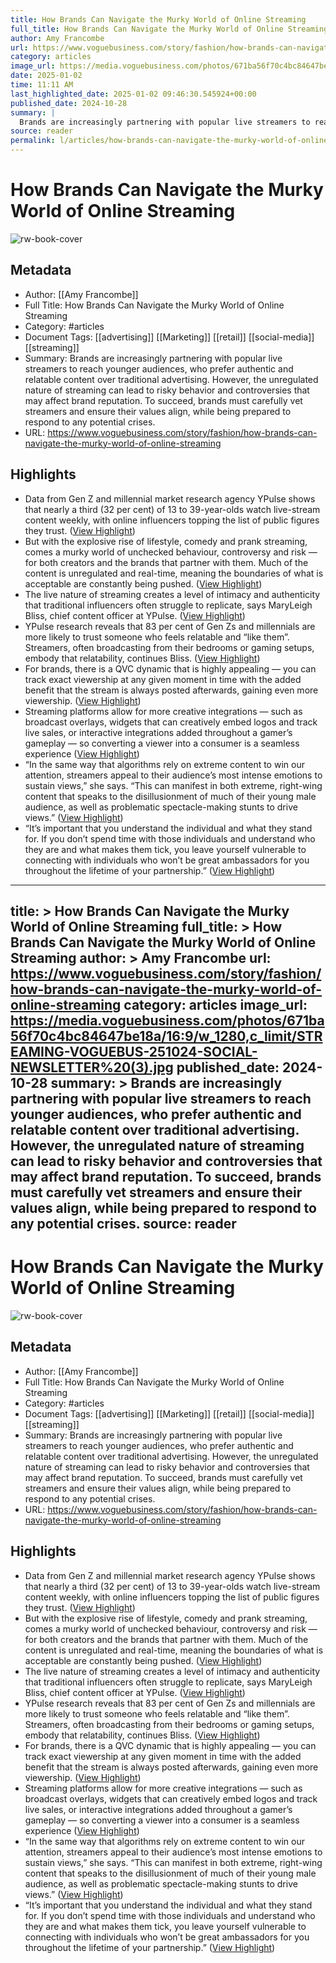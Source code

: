 ```yaml
---
title: How Brands Can Navigate the Murky World of Online Streaming
full_title: How Brands Can Navigate the Murky World of Online Streaming
author: Amy Francombe
url: https://www.voguebusiness.com/story/fashion/how-brands-can-navigate-the-murky-world-of-online-streaming
category: articles
image_url: https://media.voguebusiness.com/photos/671ba56f70c4bc84647be18a/16:9/w_1280,c_limit/STREAMING-VOGUEBUS-251024-SOCIAL-NEWSLETTER%20(3).jpg
date: 2025-01-02
time: 11:11 AM
last_highlighted_date: 2025-01-02 09:46:30.545924+00:00
published_date: 2024-10-28
summary: |
  Brands are increasingly partnering with popular live streamers to reach younger audiences, who prefer authentic and relatable content over traditional advertising. However, the unregulated nature of streaming can lead to risky behavior and controversies that may affect brand reputation. To succeed, brands must carefully vet streamers and ensure their values align, while being prepared to respond to any potential crises.
source: reader
permalink: l/articles/how-brands-can-navigate-the-murky-world-of-online-streaming
---
```

# How Brands Can Navigate the Murky World of Online Streaming

![rw-book-cover](https://media.voguebusiness.com/photos/671ba56f70c4bc84647be18a/16:9/w_1280,c_limit/STREAMING-VOGUEBUS-251024-SOCIAL-NEWSLETTER%20(3).jpg)

## Metadata
- Author: [[Amy Francombe]]
- Full Title: How Brands Can Navigate the Murky World of Online Streaming
- Category: #articles
- Document Tags: [[advertising]] [[Marketing]] [[retail]] [[social-media]] [[streaming]] 
- Summary: Brands are increasingly partnering with popular live streamers to reach younger audiences, who prefer authentic and relatable content over traditional advertising. However, the unregulated nature of streaming can lead to risky behavior and controversies that may affect brand reputation. To succeed, brands must carefully vet streamers and ensure their values align, while being prepared to respond to any potential crises.
- URL: https://www.voguebusiness.com/story/fashion/how-brands-can-navigate-the-murky-world-of-online-streaming

## Highlights
- Data from Gen Z and millennial market research agency YPulse shows that nearly a third (32 per cent) of 13 to 39-year-olds watch live-stream content weekly, with online influencers topping the list of public figures they trust. ([View Highlight](https://read.readwise.io/read/01jgk67y4chgya31347ychcfe9))
- But with the explosive rise of lifestyle, comedy and prank streaming, comes a murky world of unchecked behaviour, controversy and risk — for both creators and the brands that partner with them. Much of the content is unregulated and real-time, meaning the boundaries of what is acceptable are constantly being pushed. ([View Highlight](https://read.readwise.io/read/01jgk69yazwjekr83av6yak51k))
- The live nature of streaming creates a level of intimacy and authenticity that traditional influencers often struggle to replicate, says MaryLeigh Bliss, chief content officer at YPulse. ([View Highlight](https://read.readwise.io/read/01jgk6abqav9edeg6j31hvhr42))
- YPulse research reveals that 83 per cent of Gen Zs and millennials are more likely to trust someone who feels relatable and “like them”. Streamers, often broadcasting from their bedrooms or gaming setups, embody that relatability, continues Bliss. ([View Highlight](https://read.readwise.io/read/01jgk6aqdb68rr6pe4neyvh95v))
- For brands, there is a QVC dynamic that is highly appealing — you can track exact viewership at any given moment in time with the added benefit that the stream is always posted afterwards, gaining even more viewership. ([View Highlight](https://read.readwise.io/read/01jgk6cf2n4jzj56y614v4p2t4))
- Streaming platforms allow for more creative integrations — such as broadcast overlays, widgets that can creatively embed logos and track live sales, or interactive integrations added throughout a gamer’s gameplay — so converting a viewer into a consumer is a seamless experience ([View Highlight](https://read.readwise.io/read/01jgk6ckkbxq74pmbm0trpz0qw))
- “In the same way that algorithms rely on extreme content to win our attention, streamers appeal to their audience’s most intense emotions to sustain views,” she says. “This can manifest in both extreme, right-wing content that speaks to the disillusionment of much of their young male audience, as well as problematic spectacle-making stunts to drive views.” ([View Highlight](https://read.readwise.io/read/01jgk6eev0pnbqgqkppr52empb))
- “It’s important that you understand the individual and what they stand for. If you don’t spend time with those individuals and understand who they are and what makes them tick, you leave yourself vulnerable to connecting with individuals who won’t be great ambassadors for you throughout the lifetime of your partnership.” ([View Highlight](https://read.readwise.io/read/01jgk6hkgmdtprmr74psry9c2e))


---
title: >
  How Brands Can Navigate the Murky World of Online Streaming
full_title: >
  How Brands Can Navigate the Murky World of Online Streaming
author: >
  Amy Francombe
url: https://www.voguebusiness.com/story/fashion/how-brands-can-navigate-the-murky-world-of-online-streaming
category: articles
image_url: https://media.voguebusiness.com/photos/671ba56f70c4bc84647be18a/16:9/w_1280,c_limit/STREAMING-VOGUEBUS-251024-SOCIAL-NEWSLETTER%20(3).jpg
published_date: 2024-10-28
summary: >
  Brands are increasingly partnering with popular live streamers to reach younger audiences, who prefer authentic and relatable content over traditional advertising. However, the unregulated nature of streaming can lead to risky behavior and controversies that may affect brand reputation. To succeed, brands must carefully vet streamers and ensure their values align, while being prepared to respond to any potential crises.
source: reader
---
# How Brands Can Navigate the Murky World of Online Streaming

![rw-book-cover](https://media.voguebusiness.com/photos/671ba56f70c4bc84647be18a/16:9/w_1280,c_limit/STREAMING-VOGUEBUS-251024-SOCIAL-NEWSLETTER%20(3).jpg)

## Metadata
- Author: [[Amy Francombe]]
- Full Title: How Brands Can Navigate the Murky World of Online Streaming
- Category: #articles
- Document Tags: [[advertising]] [[Marketing]] [[retail]] [[social-media]] [[streaming]] 
- Summary: Brands are increasingly partnering with popular live streamers to reach younger audiences, who prefer authentic and relatable content over traditional advertising. However, the unregulated nature of streaming can lead to risky behavior and controversies that may affect brand reputation. To succeed, brands must carefully vet streamers and ensure their values align, while being prepared to respond to any potential crises.
- URL: https://www.voguebusiness.com/story/fashion/how-brands-can-navigate-the-murky-world-of-online-streaming

## Highlights
- Data from Gen Z and millennial market research agency YPulse shows that nearly a third (32 per cent) of 13 to 39-year-olds watch live-stream content weekly, with online influencers topping the list of public figures they trust. ([View Highlight](https://read.readwise.io/read/01jgk67y4chgya31347ychcfe9))
- But with the explosive rise of lifestyle, comedy and prank streaming, comes a murky world of unchecked behaviour, controversy and risk — for both creators and the brands that partner with them. Much of the content is unregulated and real-time, meaning the boundaries of what is acceptable are constantly being pushed. ([View Highlight](https://read.readwise.io/read/01jgk69yazwjekr83av6yak51k))
- The live nature of streaming creates a level of intimacy and authenticity that traditional influencers often struggle to replicate, says MaryLeigh Bliss, chief content officer at YPulse. ([View Highlight](https://read.readwise.io/read/01jgk6abqav9edeg6j31hvhr42))
- YPulse research reveals that 83 per cent of Gen Zs and millennials are more likely to trust someone who feels relatable and “like them”. Streamers, often broadcasting from their bedrooms or gaming setups, embody that relatability, continues Bliss. ([View Highlight](https://read.readwise.io/read/01jgk6aqdb68rr6pe4neyvh95v))
- For brands, there is a QVC dynamic that is highly appealing — you can track exact viewership at any given moment in time with the added benefit that the stream is always posted afterwards, gaining even more viewership. ([View Highlight](https://read.readwise.io/read/01jgk6cf2n4jzj56y614v4p2t4))
- Streaming platforms allow for more creative integrations — such as broadcast overlays, widgets that can creatively embed logos and track live sales, or interactive integrations added throughout a gamer’s gameplay — so converting a viewer into a consumer is a seamless experience ([View Highlight](https://read.readwise.io/read/01jgk6ckkbxq74pmbm0trpz0qw))
- “In the same way that algorithms rely on extreme content to win our attention, streamers appeal to their audience’s most intense emotions to sustain views,” she says. “This can manifest in both extreme, right-wing content that speaks to the disillusionment of much of their young male audience, as well as problematic spectacle-making stunts to drive views.” ([View Highlight](https://read.readwise.io/read/01jgk6eev0pnbqgqkppr52empb))
- “It’s important that you understand the individual and what they stand for. If you don’t spend time with those individuals and understand who they are and what makes them tick, you leave yourself vulnerable to connecting with individuals who won’t be great ambassadors for you throughout the lifetime of your partnership.” ([View Highlight](https://read.readwise.io/read/01jgk6hkgmdtprmr74psry9c2e))


